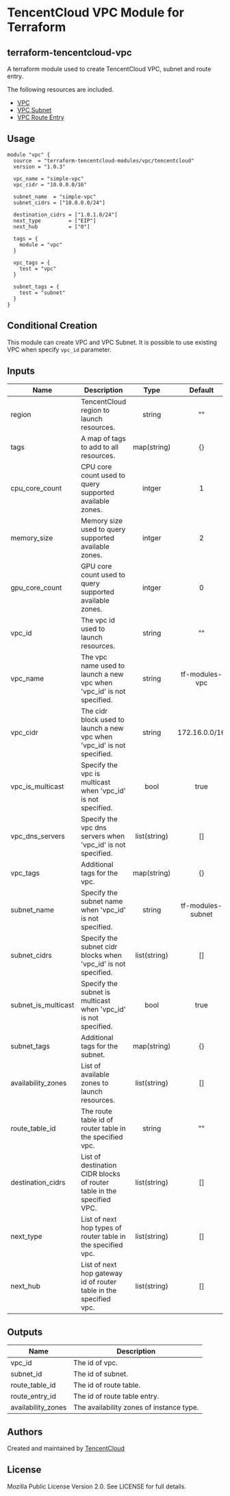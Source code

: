 # TencentCloud VPC Module for Terraform

## terraform-tencentcloud-vpc

A terraform module used to create TencentCloud VPC, subnet and route entry.

The following resources are included.

* [VPC](https://www.terraform.io/docs/providers/tencentcloud/r/vpc.html)
* [VPC Subnet](https://www.terraform.io/docs/providers/tencentcloud/r/subnet.html)
* [VPC Route Entry](https://www.terraform.io/docs/providers/tencentcloud/r/route_table_entry.html)

## Usage

```hcl
module "vpc" {
  source  = "terraform-tencentcloud-modules/vpc/tencentcloud"
  version = "1.0.3"

  vpc_name = "simple-vpc"
  vpc_cidr = "10.0.0.0/16"

  subnet_name  = "simple-vpc"
  subnet_cidrs = ["10.0.0.0/24"]

  destination_cidrs = ["1.0.1.0/24"]
  next_type         = ["EIP"]
  next_hub          = ["0"]

  tags = {
    module = "vpc"
  }

  vpc_tags = {
    test = "vpc"
  }

  subnet_tags = {
    test = "subnet"
  }
}
```

## Conditional Creation

This module can create VPC and VPC Subnet.
It is possible to use existing VPC when specify `vpc_id` parameter.

## Inputs

| Name | Description | Type | Default | Required |
|------|-------------|:----:|:-----:|:-----:|
| region | TencentCloud region to launch resources. | string | "" | no
| tags | A map of tags to add to all resources. | map(string) | {} | no
| cpu_core_count | CPU core count used to query supported available zones. | intger | 1 | no
| memory_size | Memory size used to query supported available zones. | intger | 2 | no
| gpu_core_count | GPU core count used to query supported available zones. | intger | 0 | no
| vpc_id | The vpc id used to launch resources. | string | "" | no
| vpc_name | The vpc name used to launch a new vpc when 'vpc_id' is not specified. | string | tf-modules-vpc | no
| vpc_cidr | The cidr block used to launch a new vpc when 'vpc_id' is not specified. | string | 172.16.0.0/16 | no
| vpc_is_multicast | Specify the vpc is multicast when 'vpc_id' is not specified. | bool | true | no
| vpc_dns_servers | Specify the vpc dns servers when 'vpc_id' is not specified. | list(string) | [] | no
| vpc_tags | Additional tags for the vpc. | map(string) | {} | no
| subnet_name | Specify the subnet name when 'vpc_id' is not specified. | string | tf-modules-subnet | no
| subnet_cidrs | Specify the subnet cidr blocks when 'vpc_id' is not specified. | list(string) | [] | no
| subnet_is_multicast | Specify the subnet is multicast when 'vpc_id' is not specified. | bool | true | no
| subnet_tags | Additional tags for the subnet. | map(string) | {} | no
| availability_zones | List of available zones to launch resources. | list(string) | [] | no
| route_table_id | The route table id of router table in the specified vpc. | string | "" | no
| destination_cidrs | List of destination CIDR blocks of router table in the specified VPC. | list(string) | [] | no
| next_type | List of next hop types of router table in the specified vpc. | list(string) | [] | no
| next_hub | List of next hop gateway id of router table in the specified vpc. | list(string) | [] | no

## Outputs

| Name | Description |
|------|-------------|
| vpc_id | The id of vpc. |
| subnet_id | The id of subnet. |
| route_table_id | The id of route table. |
| route_entry_id | The id of route table entry. |
| availability_zones | The availability zones of instance type. |

## Authors

Created and maintained by [TencentCloud](https://github.com/terraform-providers/terraform-provider-tencentcloud)

## License

Mozilla Public License Version 2.0.
See LICENSE for full details.
